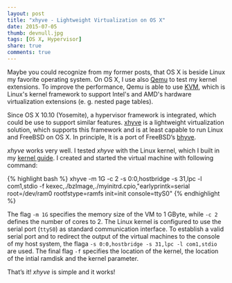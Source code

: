 ```yaml
---
layout: post
title: "xhyve - Lightweight Virtualization on OS X"
date: 2015-07-05
thumb: devnull.jpg
tags: [OS X, Hypervisor]
share: true
comments: true
---
```


Maybe you could recognize from my former posts, that OS X is beside Linux my favorite operating system.
On OS X, I use also [Qemu](http://www.qemu.org) to test my kernel extensions.
To improve the performance, Qemu is able to use [KVM](http://www.linux-kvm.org), which is Linux's kernel framework to support Intel's and AMD's hardware virtualization extensions (e. g. nested page tables).

Since OS X 10.10 (Yosemite), a hypervisor framework is integrated, which could be use to support similar features.
[xhyve](http://www.pagetable.com/?p=831) is a lightweight virtualization solution, which supports this framework and is at least capable to run Linux and FreeBSD on OS X.
In principle, It is a port of FreeBSD’s [bhyve](http://bhyve.org/).

*xhyve* works very well.
I tested *xhyve* with the Linux kernel, which I built in my [kernel guide](https://techblog.lankes.org/2015/05/01/My-Memo-to-build-a-custom-Linux-Kernel-for-Qemu/).
I created and started the virtual machine with following command:

{% highlight bash %}
	xhyve -m 1G -c 2 -s 0:0,hostbridge -s 31,lpc -l com1,stdio -f kexec,./bzImage,./myinitrd.cpio,"earlyprintk=serial root=/dev/ram0 rootfstype=ramfs init=init console=ttyS0"
{% endhighlight %}

The flag `-m 1G` specifies the memory size of the VM to 1 GByte, while `-c 2` defines the number of cores to 2.
The Linux kernel is configured to use the serial port (`ttyS0`) as standard communication interface.
To establish a valid serial port and to redirect the output of the virtual machines to the console of my host system, the flaga `-s 0:0,hostbridge -s 31,lpc -l com1,stdio` are used.
The final flag `-f` specifies the location of the kernel, the location of the intial ramdisk and the kernel parameter.

That’s it! *xhyve* is simple and it works!